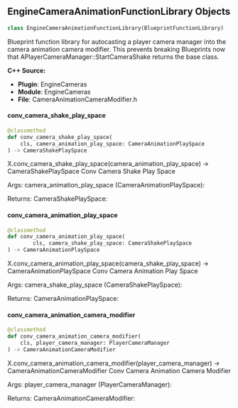 ## EngineCameraAnimationFunctionLibrary Objects

```python
class EngineCameraAnimationFunctionLibrary(BlueprintFunctionLibrary)
```

Blueprint function library for autocasting a player camera manager into the camera animation camera modifier.
This prevents breaking Blueprints now that APlayerCameraManager::StartCameraShake returns the base class.

**C++ Source:**

- **Plugin**: EngineCameras
- **Module**: EngineCameras
- **File**: CameraAnimationCameraModifier.h

<a id="unreal.EngineCameraAnimationFunctionLibrary.conv_camera_shake_play_space"></a>

#### conv_camera_shake_play_space

```python
@classmethod
def conv_camera_shake_play_space(
    cls, camera_animation_play_space: CameraAnimationPlaySpace
) -> CameraShakePlaySpace
```

X.conv_camera_shake_play_space(camera_animation_play_space) -> CameraShakePlaySpace
Conv Camera Shake Play Space

Args:
    camera_animation_play_space (CameraAnimationPlaySpace): 

Returns:
    CameraShakePlaySpace:

<a id="unreal.EngineCameraAnimationFunctionLibrary.conv_camera_animation_play_space"></a>

#### conv_camera_animation_play_space

```python
@classmethod
def conv_camera_animation_play_space(
        cls, camera_shake_play_space: CameraShakePlaySpace
) -> CameraAnimationPlaySpace
```

X.conv_camera_animation_play_space(camera_shake_play_space) -> CameraAnimationPlaySpace
Conv Camera Animation Play Space

Args:
    camera_shake_play_space (CameraShakePlaySpace): 

Returns:
    CameraAnimationPlaySpace:

<a id="unreal.EngineCameraAnimationFunctionLibrary.conv_camera_animation_camera_modifier"></a>

#### conv_camera_animation_camera_modifier

```python
@classmethod
def conv_camera_animation_camera_modifier(
    cls, player_camera_manager: PlayerCameraManager
) -> CameraAnimationCameraModifier
```

X.conv_camera_animation_camera_modifier(player_camera_manager) -> CameraAnimationCameraModifier
Conv Camera Animation Camera Modifier

Args:
    player_camera_manager (PlayerCameraManager): 

Returns:
    CameraAnimationCameraModifier:

<a id="unreal.GameplayCamerasFunctionLibrary"></a>